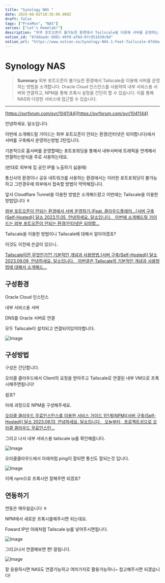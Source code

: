 ```yaml
---
title: "Synology NAS "
date: 2024-08-02T10:36:00.000Z
draft: false
tags: ["ProxMox", "NAS"]
series: ["Let's Homelab!"]
description: "외부 포트오픈이 불가능한 환경에서 Tailscale을 이용해 서버를 운영하는 방법을 소개합니다. Oracle Cloud 인스턴스를 사용하여 내부 서비스용 서버와 연결하고, NPM을 통해 프록시 설정을 간단히 할 수 있습니다. 이를 통해 NAS와 다양한 서비스에 접근할 수 있습니다."
notion_id: "87ddaadc-d981-49f0-af8d-07c951639c9d"
notion_url: "https://www.notion.so/Synology-NAS-1-Feat-Tailscale-87ddaadcd98149f0af8d07c951639c9d"
---
```


# Synology NAS 

> **Summary**
> 외부 포트오픈이 불가능한 환경에서 Tailscale을 이용해 서버를 운영하는 방법을 소개합니다. Oracle Cloud 인스턴스를 사용하여 내부 서비스용 서버와 연결하고, NPM을 통해 프록시 설정을 간단히 할 수 있습니다. 이를 통해 NAS와 다양한 서비스에 접근할 수 있습니다.

---

[https://svrforum.com/svr/1041144](https://svrforum.com/svr/1041144)

안녕하세요. 달소입니다.

이번에 소개해드릴 가이드는 외부 포트오픈이 안되는 환경(인터넷은 되야합니다)에서 서버를 구축해서 운영하는방법 2탄입니다.

기본적으로 홈서버를 운영할때는 포트포워딩을 통해서 내부서버에 트래픽을 연계해서 연결하는방식을 주로 사용하는데요.

(반대로 외부에 집 공인 IP를 노출하기 싫을때)

통신사의 환경이나 공유 네트워크를 사용하는 환경에서는 이러한 포트포워딩이 불가능하고 그런경우에 외부에서 접속할 방법이 막막해집니다.

앞서 Cloudflare Tunnel을 이용한 방법은 소개해드렸고 이번에는 Tailscale을 이용한 방법입니다 ㅎ

[외부 포트오픈이 안되는 환경에서 서버 운영하기.(Feat. 클라우드플레어...[서버 구축(Self-Hosted)] 달소 2023.11.05  안녕하세요. 달소입니다.   이번에 소개해드릴 가이드는 외부 포트오픈이 안되는 환경(인터넷은 되야합...](https://svrforum.com/1029447)

Tailscale을 이용한 방법이니 Tailscale에 대해서 알아야겠죠?

이것도 이전에 쓴글이 있으니..

[Tailscale이란 무엇인가?? 기본적인 개념과 사용방법.[서버 구축(Self-Hosted)] 달소 2023.09.09  안녕하세요. 달소입니다.   이번글은 Tailscale의 기본적인 개념과 사용방법에 대해서 소개해드...](https://svrforum.com/940760)

## 구성환경

Oracle Cloud 인스턴스

내부 서비스용 서버

DNS를 Oracle 서버로 연결

모두 Tailscale이 설치되고 연결되어있어야합니다.

![Image](https://svrforum.com/files/attach/images/2023/11/13/2e4a75447f6d8f557f9e2120d72453ec.jpg)

## 구성방법

구성은 간단합니다.

오라클 클라우드에서 Client의 요청을 받아주고 Tailscale로 연결된 내부 VM으로 프록시해주면됩니다!

쉽죠?

아래 과정으로 NPM을 구성해주세요.

[오라클 클라우드 무료인스턴스를 이용한 서비스 가이드 1단계(NPM)[서버 구축(Self-Hosted)] 달소 2023.09.13  안녕하세요. 달소입니다.   오늘부터,, 프로젝트성으로 오라클 클라우드 무료인스턴...](https://svrforum.com/945146)

그리고 나서 내부 서비스용 tailscale ip를 확인해줍니다.

![Image](https://svrforum.com/files/attach/images/2023/11/13/ab9e8b7a72c6630cf7634ebd64fde333.jpg)

오라클클라우드에서 아래처럼 ping이 잘되면 통신도 잘되는것 입니다.

![Image](https://svrforum.com/files/attach/images/2023/11/13/081e614af2a5eeb43c129a095bddf468.jpg)

이제 npm으로 프록시만 잘해주면 되겠죠?

## 연동하기

연동은 매우쉽습니다 ㅎ

NPM에서 새로운 프록시를해주시면 되는데요.

Foward IP만 아래처럼 Tailscale ip를 넣어주시면됩니다.

![Image](https://svrforum.com/files/attach/images/2023/11/13/92beb33fdaa774611d17376db7e7f597.jpg)

그리고나서 연결해보면 짠! 잘됩니다.

![Image](https://svrforum.com/files/attach/images/2023/11/13/094ec90030627bd1e91d3f976606054a.jpg)

잘 응용하시면 NAS도 연결가능하고 여러가지로 활용가능하니~ 참고해주시면 되겠습니다!

